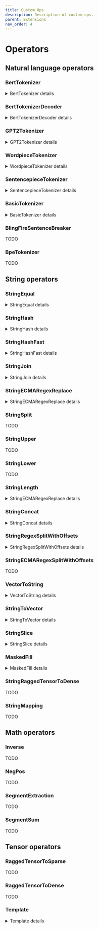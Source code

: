 ```yaml
---
title: Custom Ops
description: Description of custom ops.
parent: Extensions
nav_order: 4
---
```

# Operators


## Natural language operators

### BertTokenizer

<details>
<summary>BertTokenizer details</summary>

BertTokenizer replicates `encode_plus` function of [BertTokenizer (huggingface version )](https://huggingface.co/transformers/_modules/transformers/models/bert/tokenization_bert.html#BertTokenizer).

#### Inputs

***text: tensor(string)*** The string tensor for tokenization

#### Attributes

***vocab_file: string***

The content of vocab which has same with huggingface.

***do_lower_case: int64_t*** (default is 1, 1 represents True, 0 represents False)

Whether or not to lowercase the input when tokenizing.

***do_basic_tokenize: int64_t*** (default is 1, 1 represents True, 0 represents False)

Whether or not to do basic tokenization before WordPiece.

***unk_token: string***

The unknown token. A token that is not in the vocabulary cannot be converted to an ID and is set to be this
token instead.

***sep_token: string***

The separator token, which is used when building a sequence from multiple sequences, e.g. two sequences for
sequence classification or for a text and a question for question answering. It is also used as the last
token of a sequence built with special tokens.

***pad_token: string***

The token used for padding, for example when batching sequences of different lengths.

***cls_token: string***

The classifier token which is used when doing sequence classification (classification of the whole sequence instead of per-token classification). It is the first token of the sequence when built with special tokens.

***mask_token: string***

The token used for masking values. This is the token used when training this model with masked language modeling. This is the token which the model will try to predict.

***tokenize_chinese_chars: int64_t*** (default is 1, 1 represents True, 0 represents False)

Whether or not to tokenize Chinese characters.

***strip_accents: int64_t*** (default is 1, 1 represents True, 0 represents False)

Whether or not to strip all accents. If this option is not specified, then it will be determined by the
value for :obj:`lowercase` (as in the original BERT).

***tokenize_punctuation: int64_t*** (default is 0, 1 represents True, 0 represents False)

Splits punctuation on a piece of text.

***remove_control_chars: int64_t*** (default is 0, 1 represents True, 0 represents False)

Remove control chars(such as NUL, BEL) in the text.

***truncation_strategy_name: string***

The name of truncation strategy, it could be `longest_first`, `only_first`, `only_second`, `longest_from_back`.

#### Outputs

***input_ids: tensor(int64_t)***

List of token ids.

***token_type_ids: tensor(64_t)***

List of token type ids

***attention_mask: tensor(64_t)***

List of indices specifying which tokens should b
e attended to by the model


#### Examples

```python
import transformers

bert_cased_tokenizer = transformers.BertTokenizer.from_pretrained('bert-base-cased')

node = onnx.helper.make_node(
    'BertTokenizer',
    inputs=['text'],
    outputs=['tokens'],
)

text = "Hello world louder"
inputs = np.array([text], dtype=object),

bert_tokenize_result = bert_cased_tokenizer.tokenize(text)

input_ids = np.array(bert_tokenize_result[0])
token_type_ids = np.array(bert_tokenize_result[1])
attention_mask = np.array(bert_tokenize_result[2])

expect(node, inputs=[inputs],
       outputs=[input_ids, token_type_ids, attention_mask], name='test_bert_tokenizer')
```
</details>

### BertTokenizerDecoder

<details>
<summary>BertTokenizerDecoder details</summary>

BertTokenizerDecoder replicates `decode` function of [BertTokenizer (huggingface version )](https://huggingface.co/transformers/_modules/transformers/models/bert/tokenization_bert.html#BertTokenizer).

#### Inputs

***token_ids: tensor(int64)***

List of tokenized input ids.

***indices: tensor(int64)***

List of `[start_position, end_position]` to indicate what segments of input ids should be decoded. This input only enabled when attribute `use_indices`=1.

Usually, it is used to decode the slot in the text.

#### Attributes

***vocab_file: string***

The content of vocab which has same with huggingface.

***unk_token: string***

The unknown token. A token that is not in the vocabulary cannot be converted to an ID and is set to be this
token instead.

***sep_token: string***

The separator token, which is used when building a sequence from multiple sequences, e.g. two sequences for
sequence classification or for a text and a question for question answering. It is also used as the last
token of a sequence built with special tokens.

***pad_token: string***

The token used for padding, for example when batching sequences of different lengths.

***cls_token: string***

The classifier token which is used when doing sequence classification (classification of the whole sequence instead of per-token classification). It is the first token of the sequence when built with special tokens.

***mask_token: string***

The token used for masking values. This is the token used when training this model with masked language modeling. This is the token which the model will try to predict.

***suffix_indicator: string***

The suffix indicator.

***use_indices: int64_t***

Whether use second input.

***skip_special_tokens: int64_t***

Whether or not to remove special tokens in the decoding.

***clean_up_tokenization_spaces: int64_t***

Whether or not to clean up the tokenization spaces.

#### Outputs

***sentences: tensor(int64_t)***

The decoded sentences.

#### Examples


```python
import transformers

def get_file_content(path):
  with open(path, "rb") as file:
    return file.read()
  
bert_cased_tokenizer = transformers.BertTokenizer.from_pretrained('bert-base-cased')
bert_cased_tokenizer.save('.', 'bert')


node = onnx.helper.make_node(
    'BertTokenizerDecoder',
    inputs=['token_ids'],
    outputs=['sentences'],
    vocab_file=get_file_content("bert-vocab.txt")
)

text = "Hello world louder"
token_ids = np.array([bert_cased_tokenizer.tokenize(text)], dtype=object),
sentences = np.array(text)


expect(node, inputs=[token_ids],
       outputs=[sentences], name='test_bert_tokenizer')
```
</details>



### GPT2Tokenizer

<details>
<summary>GPT2Tokenizer details</summary>

GPT2Tokenizer that performs byte-level bpe tokenization to the input tensor, based on the [hugging face version](https://huggingface.co/transformers/_modules/transformers/tokenization_gpt2.html).

#### Attributes

***vocab***

The **content** of the vocabulary file, its format is same with [hugging face](https://huggingface.co/gpt2/resolve/main/vocab.json).

***merges***

The **content** of the merges file, its format is same with [hugging face](https://huggingface.co/gpt2/resolve/main/merges.txt).

***padding_length(optional)***

When the input is a set of query, the tokenized result is ragged tensor, so we need to pad the tensor to tidy tensor and the `padding_length` indicates the strategy of the padding. When the padding_length equals -1, we will pad the tensor to length of longest row. When the padding_length is more than 0, we will pad the tensor to the number of padding_length.

The default value of `padding_length` is -1.

#### Inputs

***data: tensor(string)***

The string tensor for tokenization

#### Outputs

***input_ids: tensor(int64)***

The tokenized ids of input

***attention_mask: tensor(int64)***

A tensor indicates which part of input_ids is padded.

#### Examples


```python
def get_file_content(path):
  with open(path, "rb") as file:
    return file.read()

node = onnx.helper.make_node(
    'GPT2Tokenizer',
    inputs=['x'],
    outputs=['y'],
    vocab=get_file_content(vocabulary_file),
    merges=get_file_content(merges_file)
)

x = ["hey cortana"]
y = np.array([20342, 12794, 2271], dtype=np.int64)

expect(node, inputs=[x], outputs=[y],
       name='test_gpt2_tokenizer')
```
</details>

### WordpieceTokenizer

<details>
<summary>WordpieceTokenizer details</summary>


WordpieceTokenizer that performs WordPiece tokenization to the input tensor,
based on the [hugging face version](https://huggingface.co/transformers/model_doc/bert.html#WordpieceTokenizer).
[WordpieceTokenizer](https://github.com/tensorflow/text/blob/master/docs/api_docs/python/text/WordpieceTokenizer.md)
from *tensorflow_text* can be implemented by a pair of nodes
*RegexSplitWithOffets* followed by *WordpieceTokenizer*.
it 

#### Attributes

***vocab***

The **content** of the vocabulary file, its format is same with
[hugging face](https://huggingface.co/gpt2/resolve/main/vocab.json).

***suffix_indicator***

Suffix added to token not in the first position before looking into the vocabulary.

***unk_token***

Unknown tokens. Every token not found in the vocabulary is replaced by this one.

***max_input_chars_per_word***

Maximum number of characters per token (optional, defaults to 200).

#### Inputs

***data: tensor(string)***

The string tensor for tokenization

***row_indices: tensor(int64)*** Empty or the fndices of every first token of input sentences.
`indices[i+1] - indices[i]` is the number of tokens in input `i`.

[WordpieceTokenizer](https://github.com/tensorflow/text/blob/master/docs/api_docs/python/text/WordpieceTokenizer.md)
includes two steps. The first one splits sentences into words and then splits
every work into tokens. This operator only implements the second step.
The first one can be done with operator *StringRegexSplit*.
This parameter can either be empty or it can be the third output
of operator *StringRegexSplit*.

#### Outputs

***tokens: tensor(string)*** Every token.

***token_indices: tensor(int32)*** Indices of each token. -1 means a token outside the vocabulary.

***row_indices: tensor(int64)*** Indices of every first token of input sentences.
`indices[i+1] - indices[i]` is the number of tokens in input `i`.
These are updates row indices given as inputs or new ones if the second input is empty.

#### Examples


```python
words = ["want", "##want",
         "##ed", "wa", "un", "runn", "##ing"]
vocab = {w: i + 10 for i, w in enumerate(words)}
st = json.dumps(vocab)
nodes = []
mkv = helper.make_tensor_value_info
reg = helper.make_tensor(
    "pattern", onnx_proto.TensorProto.STRING, [1, ], ["(\\s)".encode('ascii')])
reg_empty = helper.make_tensor(
    "keep_pattern", onnx_proto.TensorProto.STRING, [0, ], [])

nodes = [
    helper.make_node(
        'StringRegexSplitWithOffsets,
        inputs=['text', 'pattern', 'keep_pattern'],
        outputs=['words', 'begin_end', 'indices'],
        name='StringRegexPlsitOpName',
        domain='ai.onnx.contrib'),
    helper.make_node(
        'WordpieceTokenizer',
        inputs=['words', 'indices'],
        outputs=['out0', 'out1', 'out2'],
        name='WordpieceTokenizerOpName',
        domain='ai.onnx.contrib',
        vocab=st.encode('utf-8'),
        suffix_indicator="##",
        unk_token="[UNK]")
]
inputs = [mkv('text', onnx_proto.TensorProto.STRING, [None])]
graph = helper.make_graph(
    nodes, 'test0', inputs, [
        mkv('out0', onnx_proto.TensorProto.STRING, [None]),
        mkv('out1', onnx_proto.TensorProto.INT32, [None]),
        mkv('out2', onnx_proto.TensorProto.INT64, [None]),
        mkv('words', onnx_proto.TensorProto.STRING, [None]),
        mkv('indices', onnx_proto.TensorProto.INT64, [None])],
    [reg, reg_empty])
model = helper.make_model(
    graph, opset_imports=[helper.make_operatorsetid(domain, 1)])

text = np.array(["unwanted running", "unwantedX running"], dtype=object)
tokens = np.array(['un', '##want', '##ed', 'runn', '##ing', 'un', '##want', '##ed',
                  '[UNK]', 'runn', '##ing'], dtype=object),
indices = np.array([14, 11, 12, 15, 16, 14, 11, 12, -1, 15, 16], dtype=int32)
row_indices = np.array([ 0,  5, 11], dtype=int64)

expect(model, inputs=[text], outputs=[tokens, indices, row_indices],
       name='test_bert_tokenizer')
```

</details>

### SentencepieceTokenizer

<details>
<summary>SentencepieceTokenizer details</summary>

SentencepieceTokenizer replicates [SentencepieceTokenizer](https://github.com/tensorflow/text/blob/master/docs/api_docs/python/text/SentencepieceTokenizer.md).

#### Inputs

***data: tensor(string)*** The string tensor for tokenization

***nbest_size: tensor(int64)***	A scalar for sampling. nbest_size = {0,1}: No sampling is performed.
(default) nbest_size > 1: samples from the nbest_size results. nbest_size < 0: assuming that
nbest_size is infinite and samples from the all hypothesis (lattice) using
forward-filtering-and-backward-sampling algorithm.

***alpha: tensor(float)*** A scalar for a smoothing parameter. Inverse temperature for probability rescaling.

***reverse: tensor(bool)*** Reverses the tokenized sequence (Default = false)

***add_bos: tensor(bool)*** Add beginning of sentence token to the result (Default = false)

***add_eos: tensor(bool)*** Add end of sentence token to the result (Default = false).
When reverse=True beginning/end of sentence tokens are added after reversing.

#### Attributes

***model: string*** The sentencepiece model serialized proto as stored as a string.

#### Outputs

***tokens: tensor(int32)*** Indices of each token.

***indices: tensor(int64)*** Indices of every first token of input sentences.
`indices[i+1] - indices[i]` is the number of tokens in input `i`.

Tokenized result of the input

#### Examples


```python

url = "https://github.com/microsoft/ort-customops/raw/main/test/data/test_sentencepiece_ops_model__6.txt"
with urllib.request.urlopen(url) as f:
    content = f.read()
model = np.array(list(base64.decodebytes(content.encode())), dtype=np.uint8)

node = onnx.helper.make_node(
    'SentencepieceTokenizer',
    inputs=['inputs', 'nbest_size', 'alpha', 'add_bos', 'add_eos', 'reverse'],
    outputs=['indices', 'output'],
    mapping_file_name='vocabulary.txt',
    unmapping_value="unknown_word",
    model=model
)

inputs = np.array(["Hello world", "Hello world louder"], dtype=object),
nbest_size = np.array([0], dtype=np.float32),
alpha = np.array([0], dtype=np.float32),
add_bos = np.array([0], dtype=np.bool_),
add_eos = np.array([0], dtype=np.bool_),
reverse = np.array([0], dtype=np.bool_)

tokens = array([17486,  1017, 17486,  1017,   155, 21869], dtype=int32)
indices = array([0, 2, 6], dtype=int64)

expect(node, inputs=[inputs, nbest_size, alpha, add_bos, add_eos, reverse],
       outputs=[tokens, indices], name='sp')
```
</details>


### BasicTokenizer

<details>
<summary>BasicTokenizer details</summary>

TODO: is this still supported?

BasicTokenizer performs basic tokenization to input string tensor, based on [basic tokenizer in BertTokenizer(hugging face version)](https://huggingface.co/transformers/_modules/transformers/models/bert/tokenization_bert.html#BertTokenizer).

#### Inputs

***text: tensor(string)*** The string tensor for tokenization

#### Attributes

***do_lower_case: int64_t*** (default is 1, 1 represents True, 0 represents False)

Whether or not to lowercase the input when tokenizing.

***tokenize_chinese_chars: int64_t*** (default is 1, 1 represents True, 0 represents False)

Whether or not to tokenize Chinese characters.

***strip_accents: int64_t*** (default is 1, 1 represents True, 0 represents False)

Whether or not to strip all accents. If this option is not specified, then it will be determined by the
value for :obj:`lowercase` (as in the original BERT).

***tokenize_punctuation: int64_t*** (default is 0, 1 represents True, 0 represents False)

Splits punctuation on a piece of text.

***remove_control_chars: int64_t*** (default is 0, 1 represents True, 0 represents False)

Remove control chars(such as NUL, BEL) in the text.

#### Outputs

***tokens: tensor(string)*** Tokenized tokens.

#### Examples

```python
import transformers

tokenizer = transformers.BasicTokenizer()

node = onnx.helper.make_node(
    'BasicTokenizer',
    inputs=['text'],
    outputs=['tokens'],
)

inputs = np.array([ "Hello world louder"], dtype=object),
tokens = np.array(tokenizer(inputs), dtype=int32)

expect(node, inputs=[inputs],
       outputs=[tokens], name='test_basic_tokenizer')
```
</details>


### BlingFireSentenceBreaker

TODO

### BpeTokenizer

TODO


## String operators

### StringEqual

<details>
<summary>StringEqual details</summary>

Compares two strings and returns true if they are equal and false if not.

#### Inputs

***x: tensor(string)***

The first string input

***x: tensor(string)***

The second string input

#### Outputs

***z: tensor(boolean)***

String with replacements.

</details>


### StringHash

<details>
<summary>StringHash details</summary>


Hashes the input string based on the number of buckets

#### Inputs

***input: tensor(string)***

The string to hash

***num_buckets: tensor(int64)***

The number of buckets (must be equal to 1?)

#### Outputs

***name: tensor(int64)***

The hash value of the string

</details>


### StringHashFast

<details>
<summary>StringHashFast details</summary>


A faster implementation of StringHash.

</details>


### StringJoin  

<details>
<summary>StringJoin details</summary>


Join an array of strings

#### Inputs

***input_X: tensor(string)***

The input array of strings

***input_sep: tensor(string)***

The string separator for the resulting joing

***input_axis: tensor(int64)***

The axis along which to joing

#### Outputs

***out: tensor(string)***

The resulting joined string

#### Examples


```bash

input_X = [["a", "b", "c"], ["aa", "bb", ""]]
input_sep=";"
input_axis = 1

out = ["a;b;c", "aa;bb;"]

input_axis = 0

out = ['a;aa', 'b;bb', 'c;']


</details>


### StringRegexReplace

<details>
<summary>StringRegexReplace details</summary>


String replacement based on [Re2-format](https://github.com/google/re2/wiki/Syntax) regular expressions.

#### Inputs

***text: tensor(string)***

String tensor to extract slices from.

***pattern: tensor(string)***

Pattern of the regular expression.

***rewrite: tensor(string)***

Replacement.

#### Attributes

***global_replace: int64*** (default is 1)

Replace all strings matching the pattern or the first one.

#### Outputs

***output: tensor(string)***

String with replacements.

#### Examples

```python

node = onnx.helper.make_node(
    'StringRegexReplace',
    inputs=['text', 'pattern', 'rewrite'],
    outputs=['y'],
)

text = np.array([['def myfunc():'], ['def dummy():']])
pattern = np.array([r'def\s+([a-zA-Z_][a-zA-Z_0-9]*)\s*\(\s*\):'])
rewrite = np.array([r'static PyObject* py_\1(void) {'])
y = [['static PyObject* py_myfunc(void) {'],
     ['static PyObject* py_dummy(void) {']]

expect(node, inputs=[text, pattern, rewrite], outputs=[y],
       name='test_string_regex_replace')
```

</details>

### StringECMARegexReplace

<details>
<summary>StringECMARegexReplace details</summary>

String replacement based on [ECMA-format](https://en.cppreference.com/w/cpp/regex/ecmascript) regular expressions.

#### Inputs

***text: tensor(string)***

String tensor to extract slices from.

***pattern: tensor(string)***

Pattern of the regular expression.

***rewrite: tensor(string)***

Replacement.

#### Attributes

***global_replace: int64*** (default is 1)

Replace all strings matching the pattern or the first one.


***ignore_case: int64*** (default is 0)

Replace 

#### Outputs

***output: tensor(string)***

String with replacements.

#### Examples


```python

node = onnx.helper.make_node(
    'StringRegexReplace',
    inputs=['text', 'pattern', 'rewrite'],
    outputs=['y'],
)

text = np.array([['def myfunc():'], ['def dummy():']])
pattern = np.array([r'def\s+([a-zA-Z_][a-zA-Z_0-9]*)\s*\(\s*\):'])
rewrite = np.array([r'static PyObject* py_$1(void) {'])
y = [['static PyObject* py_myfunc(void) {'],
     ['static PyObject* py_dummy(void) {']]

expect(node, inputs=[text, pattern, rewrite], outputs=[y],
       name='test_string_regex_replace')
```

</details>



### StringSplit 

TODO

### StringUpper  

TODO

### StringLower

TODO

### StringLength

<details>
<summary>StringECMARegexReplace details</summary>

Get the length of each string element in input tensor. Similar to the function `len("abcde"")` in python.

#### Inputs 

***data: tensor(string)***

String tensor to get length of its each string element.

#### Outputs

***output: tensor(int64)***

Data length tensor.

#### Examples


```python

node = onnx.helper.make_node(
    'StringLength',
    inputs=['x'],
    outputs=['y']
)

x = ["abcdef", "hijkl"]
y = np.array([len(x[0]), len(x[1])], dtype=np.int64)


expect(node, inputs=[x], outputs=[y],
       name='test_string_length')
```
</details>
 
### StringConcat 

<details>
<summary>StringConcat details</summary>

Concat the corresponding string in the two string tensor. Two input tensors should have the same dimension.

```python
  output = []
  shape = input1.shape
  input1 = input1.flatten()
  input2 = input2.flatten()
  for i in range(len(input1)):
      output.append(input1[i] + input2[i])
  output = np.array(output).reshape(shape)
```

#### Inputs

***input_1: tensor(string)***

The first string tensor.

***input_2: tensor(string)***

The second string tensor.


#### Outputs

***output: tensor(string)***

The result.

#### Examples


```python

node = onnx.helper.make_node(
    'StringConcat',
    inputs=['x', 'y'],
    outputs=['result'],
)

x = np.array(["abcd", "efgh"])
y = np.array(["wxyz", "stuv"])
result = np.array([x[0] + y[0], x[1] + y[1]])

expect(node, inputs=[x, y], outputs=[result],
       name='test_string_concat')
```

</details>

### StringRegexSplitWithOffsets

<details>
<summary>StringRegexSplitWithOffsets details</summary>

Splits string based on regular expressions.

#### Inputs

***text: tensor(string)***

String tensor to extract slices from.

***delim_regex_pattern: tensor(string)***

Splitting attern of the regular expression.

***keep_delim_regex_pattern: tensor(string)***

By default, delimiters are not included in the split string results. Delimiters may be included by specifying a regex pattern keep_delim_regex_pattern.

#### Outputs

***words: tensor(string)*** Tensor of words.

***offsets: tensor(int64)*** 2D tensor with 3 columns:
sentence index, position of the first character, position of the last one (excluded)

***row_indices: tensor(int64)*** Indices of every first token of input sentences.
`row_indices[i+1] - row_indices[i]` is the number of tokens in input `i`.
These are updates row indices given as inputs or new ones if the second input is empty.


#### Examples


```python

node = onnx.helper.make_node(
    'StringRegexSplit',
    inputs=['text', 'pattern', 'rewrite'],
    outputs=['y', 'begin_end', 'indices'],
)

text = np.array(["hello there"])
pattern = np.array([r'\s'])
rewrite = np.array([r'\s'])
y = np.array(["hello", " ", "there"])
z1 = np.array([[0, 0, 5],
               [0, 5, 6],
               [0, 6, 11]], dtype=np.int64)
z2 = np.array([0, 2], dtype=np.int64)

expect(node, inputs=[text, pattern, rewrite], outputs=[y, z1, z2],
       name='test_string_regex_replace')
```

</details>


### StringECMARegexSplitWithOffsets

TODO

### VectorToString

<details>
<summary>VectorToString details</summary>

VectorToString is the contrary operation to the `StringToVector` , they share same format of mapping table:

    <string>\t<scalar_1>\s<scalar_2>\s<scalar_3>...<scalar_n>

Unmapped vector will output the value of the attribute `unk`.

Example:

*Attributes:*

- `map`: 
  ```
  a   0 0 1 2
  b   0 1 2 3
  d   0 1 3 4
  ```

- `unk`: "unknown_word"

*Inputs:*
- data: [[0,0,1,2],[0,1,3,4],[0,0,0,0]]

*Ouputs:*
- output: ["a", "d", "unknown_word" ]

#### Attributes

***mapping_file_name***

the formative mapping table

***unmapping_value***

the result returned when a vector aren't found in the map

#### Inputs

***data: tensor(T)***

Input tensor

#### Outputs

***output: tensor(string)***

The mapping result of the input

#### Type Constraints
***T:tensor(uint8), tensor(uint16), tensor(uint32), tensor(uint64), tensor(int8), tensor(int16), tensor(int32), tensor(int64), tensor(bfloat16), tensor(float16), tensor(float), tensor(double), tensor(bool)***

Constrain input and output types to numerical tensors.


#### Examples


```python
mapping_table = \
  """
  a   0 0 1 2
  b   0 1 2 3
  d   0 1 3 4
  """

node = onnx.helper.make_node(
    'VectorToString',
    inputs=['x'],
    outputs=['y'],
    map=mapping_table,
    unk="unknown_word"
)


x = np.array([[0,0,1,2],[0,1,3,4],[0,0,0,0]], type=np.int64)
y = ["a", "d", "unknown_word"]


expect(node, inputs=[x], outputs=[y],
       name='test_vector_to_string')
```
</details>


### StringToVector

<details>
<summary>StringToVector details</summary>

StringToVector will map each string element in the input to the corresponding vector according to the mapping file. The mapping file is a utf-8 encoding text file in tsv format:

    <string>\t<scalar_1>\s<scalar_2>\s<scalar_3>...<scalar_n>

Unmapped string will output the value of the attribute `unmapping_value`.

Example:

*Attributes:*

- `mapping_file_name`: vocabulary.txt
  ```
  a   0 0 1 2
  b   0 1 2 3
  d   0 1 3 4
  ```
  
- `unmapping_value`: [0 0 0 0]

*Inputs:*
- data: ["a", "d", "e"]

*Ouputs:*
- output: [[0,0,1,2],[0,1,3,4],[0,0,0,0]]

#### Attributes

***mapping_file_name:string***

The name of your string to vector mapping file.

***unmapping_value:list(int)***

Mapping result for unmapped string

#### Inputs

***data: tensor(string)***

Input tensor

#### Outputs

***output: tensor(T)***

The mapping result of the input

#### Type Constraints
***T:tensor(uint8), tensor(uint16), tensor(uint32), tensor(uint64), tensor(int8), tensor(int16), tensor(int32), tensor(int64), tensor(bfloat16), tensor(float16), tensor(float), tensor(double), tensor(bool)***

Constrain input and output types to numerical tensors.

#### Examples


```python
# what's in vocabulary.txt

mapping_table = \
"""
a   0 0 1 2
b   0 1 2 3
d   0 1 3 4
"""

node = onnx.helper.make_node(
    'StringToVector',
    inputs=['x'],
    outputs=['y'],
    mapping_table=mapping_table,
    unmapping_value=[0,0,0,0]
)


x = ["a", "d", "e"]
y = np.array([[0,0,1,2],[0,1,3,4],[0,0,0,0]], type=np.int64)


expect(node, inputs=[x], outputs=[y],
       name='test_string_to_vector')
```

</details>



### StringSlice 

<details>
<summary>StringSlice details</summary>

Do the slice operation to each string element in input tensor. Similar to string slice in python

```python
a = "abcdef"
b = a[1:2]
c = a[3:1:-1]
```

#### Inputs

***data: tensor(string)***

String tensor to extract slices from.

***starts: tensor(int64/int32)***

The tensor of starting indices of corresponding string in data, which has same dimension of data.

***ends: tensor(int64/int32)***

The tensor of ending indices of corresponding string in data, which has same dimension of data.

***steps(optional): tensor(int64/int32)***

The tensor of slice step of corresponding string in data, which has same dimension of data.If steps is empty tensor, we will use default value 1 for each string

#### Outputs

***output: tensor(string)***

Sliced data tensor.

#### Examples


```python

node = onnx.helper.make_node(
    'StringSlice',
    inputs=['x', 'starts', 'ends', 'steps'],
    outputs=['y'],
)

x = np.array(["abcdef", "hijkl"])
y = np.array([x[0][1:3:1], x[1][3:1:-1]])
starts = np.array([1, 3], dtype=np.int64)
ends = np.array([3, 1], dtype=np.int64)
axes = np.array([0, 1], dtype=np.int64)
steps = np.array([1, 1], dtype=np.int64)

expect(node, inputs=[x, starts, ends, axes, steps], outputs=[y],
       name='test_string_slice')
```

</details>


### MaskedFill

<details>
<summary>MaskedFill details</summary>


Fills elements of self tensor with value where mask is True. The operator is similar with [`Tensor.masked_fill_`](https://pytorch.org/docs/stable/generated/torch.Tensor.masked_fill_.html#torch.Tensor.masked_fill_) in pytorch.


#### Inputs

***value: tensor(string)***

The value to fill in with, currently we only support string type and vector&scalar dimension.

***mask: tensor(bool)***

The boolean mask, the dimension of mask tensor should be same with value.

#### Outputs

***output: tensor(string)***

The filled output of input tensor.


#### Examples


```python

node = onnx.helper.make_node(
    'MaskedFill',
    inputs=['value', 'mask'],
    outputs=['output']
)


value = np.array(["a", "b", "c", "d"])
mask = np.array([True, False, True, False], dtype=bool)
output = np.array(["a", "c"])


expect(node, inputs=[value, mask], outputs=[output],
       name='test_masked_fill')
```
</details>

### StringRaggedTensorToDense

TODO

### StringMapping

TODO

## Math operators


### Inverse

TODO 

### NegPos

TODO

### SegmentExtraction

TODO

### SegmentSum

TODO

## Tensor operators

### RaggedTensorToSparse

TODO

### RaggedTensorToDense

TODO

### Template

<details>
<summary>Template details</summary>

Description

#### Inputs

***name: tensor(type)***

Description

#### Outputs

***name: tensor(type)***

Description

#### Examples


```python

node = onnx.helper.make_node(
    'StringRegexReplace',
    inputs=['text', 'pattern', 'rewrite'],
    outputs=['y'],
)

text = np.array([['def myfunc():'], ['def dummy():']])
pattern = np.array([r'def\s+([a-zA-Z_][a-zA-Z_0-9]*)\s*\(\s*\):'])
rewrite = np.array([r'static PyObject* py_\1(void) {'])
y = [['static PyObject* py_myfunc(void) {'],
     ['static PyObject* py_dummy(void) {']]

expect(node, inputs=[text, pattern, rewrite], outputs=[y],
       name='test_string_regex_replace')
```

</details>
